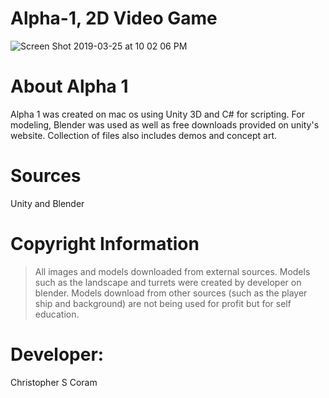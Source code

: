 # Alpha-1, 2D Video Game
![Screen Shot 2019-03-25 at 10 02 06 PM](https://user-images.githubusercontent.com/36040531/60632788-849d3180-9dd5-11e9-96f0-2b224f54fb0e.png)

# About Alpha 1
Alpha 1 was created on mac os using Unity 3D and C# for scripting. For modeling, Blender was used as well as 
free downloads provided on unity's website. Collection of files also includes demos and concept art.

<h1>Sources</h1>
Unity and Blender

# Copyright Information
> All images and models downloaded from external sources. Models such as the landscape and turrets were created by developer on blender. Models download from other sources (such as the player ship and background) are not being used for profit but for self education.

# Developer:
Christopher S Coram
